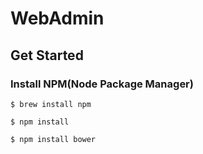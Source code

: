 # WebAdmin

## Get Started

### Install NPM(Node Package Manager)

```
$ brew install npm
```

```
$ npm install
```

```
$ npm install bower
```

